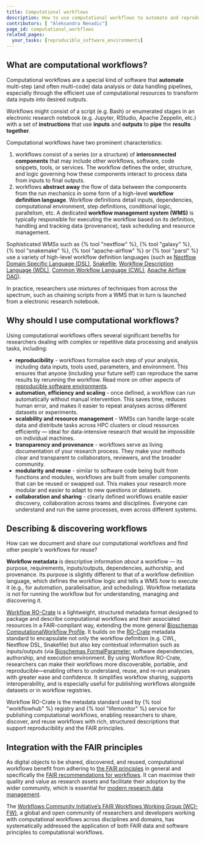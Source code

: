 ```yaml
---
title: Computational workflows
description: How to use computational workflows to automate and reproduce data pipelines?
contributors: [ "Aleksandra Nenadic"]
page_id: computational_workflows
related_pages:
  your_tasks: [reproducible_software_environments]
---
```



## What are computational workflows? 

Computational workflows are a special kind of software that **automate** multi-step (and often multi-code) data analysis or 
data handling pipelines, especially through the efficient use of computational resources to transform data inputs into desired outputs.

Workflows might consist of a script (e.g. Bash) or enumerated stages in an electronic research notebook 
(e.g. Jupyter, RStudio, Apache Zeppelin, etc.) with a set of **instructions** that use **inputs** and **outputs** to **pipe** the **results together**.

Computational workflows have two prominent characteristics:

1. workflows consist of a series (or a structure) of **interconnected components** that may include other workflows, 
software, code snippets, tools, or services. The workflow defines the order, structure, and logic governing how 
these components interact to process data from inputs to final outputs.
2. workflows **abstract away** the flow of data between the components from the run mechanics in some form of a high-level 
**workflow definition language**.
Workflow definitions detail inputs, dependencies, computational environment, step definitions, conditional logic, 
parallelism, etc. A dedicated **workflow management system (WMS)** is typically responsible for executing the 
workflow based on its definition, handling and tracking data (provenance), task scheduling and resource management.

Sophisticated WMSs such as {% tool "nextflow" %}, {% tool "galaxy" %},
{% tool "snakemake" %}, {% tool "apache-airflow" %} or {% tool "parsl" %} use a variety of high-level workflow definition 
languages (such as [Nextflow Domain Specific Language (DSL)][nextflow-dsl], [Snakefile][snakefile], 
[Workflow Description Language (WDL)][wdl], [Common Workflow Language (CWL)][cwl], [Apache Airflow DAG][apache-airflow-dag]).

In practice, researchers use mixtures of techniques from across the spectrum, such as chaining scripts from a WMS
that in turn is launched from a electronic research notebook.

## Why should I use computational workflows?

Using computational workflows offers several significant benefits for researchers dealing with complex or 
repetitive data processing and analysis tasks, including:

- **reproducibility** - workflows formalise each step of your analysis, including data inputs, tools used, parameters, 
and environment. This ensures that anyone (including your future self) can reproduce the same results by rerunning the workflow.
Read more on other aspects of [reproducible software environments](./reproducible_software_environments).
- **automation, efficiency and scaling** - once defined, a workflow can run automatically without manual intervention. 
This saves time, reduces human error, and makes it easier to repeat analyses across different datasets or experiments.
- **scalability and resource management** - WMSs can handle large-scale data and distribute tasks across HPC clusters or 
cloud resources efficiently — ideal for data-intensive research that would be impossible on individual machines.
- **transparency and provenance** - workflows serve as living documentation of your research process. 
They make your methods clear and transparent to collaborators, reviewers, and the broader community.
- **modularity and reuse** - similar to software code being built from functions and modules, workflows are built from 
smaller components that can be reused or swapped out. This makes your research more modular and easier to adapt to 
new questions or datasets.
- **collaboration and sharing** - clearly defined workflows enable easier discovery, collaboration across teams and disciplines. 
Everyone can understand and run the same processes, even across different systems.

## Describing & discovering workflows

How can we document and share our computational workflows and find other people's workflows for reuse?

**Workflow metadata** is descriptive information *about* a workflow — its purpose, requirements, inputs/outputs, 
dependencies, authorship, and provenance. Its purpose is slightly different to that of a workflow definition language,
which defines the workflow logic and tells a WMS *how* to execute it (e.g., for automation, parallelisation, and scheduling).
Workflow metadata is not for running the workflow but for understanding, managing and discovering it.

[Workflow RO-Crate][wf-ro-crate] is a lightweight, structured metadata format designed to package and describe computational workflows 
and their associated resources in a FAIR-compliant way, extending the more general [Bioschemas ComputationalWorkflow Profile][bioschemas-wf-profile]. 
It builds on the [RO-Crate][ro-crate] metadata standard to encapsulate not only the 
workflow definition (e.g. CWL, Nextflow DSL, Snakefile) but also key contextual information such as inputs/outputs (via [Bioschemas FormalParameter](bioschemas-formal-parameter), 
software dependencies, authorship, and execution environment. By using Workflow RO-Crate, researchers can make their 
workflows more discoverable, portable, and reproducible—enabling others to understand, reuse, and re-run analyses 
with greater ease and confidence. It simplifies workflow sharing, supports interoperability, and is especially useful 
for publishing workflows alongside datasets or in workflow registries.

Workflow RO-Crate is the metadata standard used by {% tool "workflowhub" %} registry and {% tool "lifemonitor" %} service 
for publishing computational workflows, enabling researchers to share, discover, and reuse 
workflows with rich, structured descriptions that support reproducibility and the FAIR principles.

## Integration with the FAIR principles

As digital objects to be shared, discovered, and reused, computational workflows benefit from adhering to [the 
FAIR principles](./fair_rs) in general and specifically the [FAIR recommendations for workflows][fair-workflows].
It can maximise their quality and value as research assets and facilitate their adoption by the wider community, which is essential for [modern research data management][rdmkit].

The [Workflows Community Initiative’s FAIR Workflows Working Group (WCI-FW)][WCI-FW], a global and open community of
researchers and developers working with computational workflows across disciplines and domains, has systematically
addressed the application of both FAIR data and software principles to computational workflows.


[apache-airflow-dag]: https://airflow.apache.org/docs/apache-airflow/stable/core-concepts/dags.html
[cwl]: https://www.commonwl.org/
[wdl]: https://openwdl.org/
[snakefile]: https://snakemake.readthedocs.io/en/stable/snakefiles/writing_snakefiles.html
[nextflow-dsl]: https://www.nextflow.io/docs/latest/reference/syntax.html
[rdmkit]: https://rdmkit.elixir-europe.org/
[WCI-FW]: https://workflows.community/groups/fair/
[fair-workflows]: https://doi.org/10.1038/s41597-025-04451-9
[wf-ro-crate]: https://about.workflowhub.eu/Workflow-RO-Crate/
[ro-crate]: https://www.researchobject.org/ro-crate/\
[bioschemas-wf-profile]: https://bioschemas.org/profiles/ComputationalWorkflow/1.0-RELEASE
[bioschemas-formal-parameter]: https://bioschemas.org/types/FormalParameter/1.0-RELEASE
